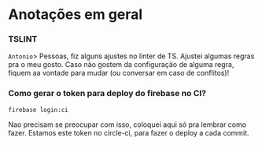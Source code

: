 # Anotações em geral

### TSLINT

`Antonio`> Pessoas, fiz alguns ajustes no linter de TS. Ajustei algumas regras pra o meu gosto. Caso não gostem da configuração de alguma regra, fiquem aa vontade para mudar (ou conversar em caso de conflitos)!

### Como gerar o token para deploy do firebase no CI?

```shell
firebase login:ci
```

Nao precisam se preocupar com isso, coloquei aqui só pra lembrar como fazer. Estamos este token no circle-ci, para fazer o deploy a cada commit.
